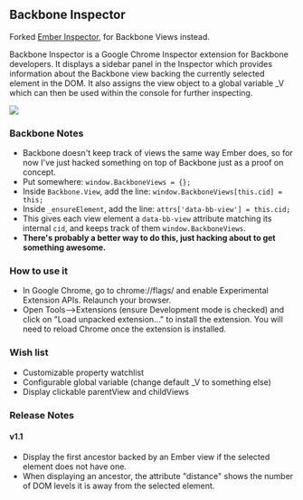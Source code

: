## Backbone Inspector

Forked [Ember Inspector](https://github.com/juggy/ember_inspector), for Backbone Views instead. 

Backbone Inspector is a Google Chrome Inspector extension for Backbone developers. It displays a sidebar panel in the Inspector
which provides information about the Backbone view backing the currently selected element in the DOM.
It also assigns the view object to a global variable _V which can then be used within the console for further inspecting.

![](http://i.imgur.com/SLixP.png)

### Backbone Notes
* Backbone doesn't keep track of views the same way Ember does, so for now I've just hacked something on top of Backbone just as a proof on concept.
* Put somewhere: `window.BackboneViews = {};`
* Inside `Backbone.View`, add the line: `window.BackboneViews[this.cid] = this;`
* Inside `_ensureElement`, add the line: `attrs['data-bb-view'] = this.cid;`
* This gives each view element a `data-bb-view` attribute matching its internal `cid`, and keeps track of them `window.BackboneViews`.
* __There's probably a better way to do this, just hacking about to get something awesome.__

### How to use it
* In Google Chrome, go to chrome://flags/ and enable Experimental Extension APIs. Relaunch your browser.
* Open Tools-->Extensions (ensure Development mode is checked) and click on "Load unpacked extension..." to install the extension. You will need to reload Chrome once the extension is installed.

### Wish list
* Customizable property watchlist
* Configurable global variable (change default _V to something else)
* Display clickable parentView and childViews

### Release Notes
#### v1.1
* Display the first ancestor backed by an Ember view if the selected element does not have one.
* When displaying an ancestor, the attribute "distance" shows the number of DOM levels it is away from the selected element.
